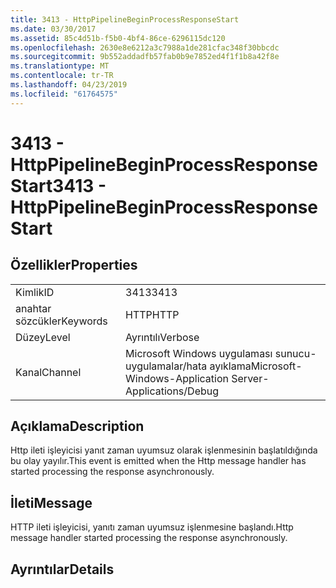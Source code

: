 ```yaml
---
title: 3413 - HttpPipelineBeginProcessResponseStart
ms.date: 03/30/2017
ms.assetid: 85c4d51b-f5b0-4bf4-86ce-6296115dc120
ms.openlocfilehash: 2630e8e6212a3c7988a1de281cfac348f30bbcdc
ms.sourcegitcommit: 9b552addadfb57fab0b9e7852ed4f1f1b8a42f8e
ms.translationtype: MT
ms.contentlocale: tr-TR
ms.lasthandoff: 04/23/2019
ms.locfileid: "61764575"
---
```

# <a name="3413---httppipelinebeginprocessresponsestart"></a><span data-ttu-id="6f20b-102">3413 - HttpPipelineBeginProcessResponseStart</span><span class="sxs-lookup"><span data-stu-id="6f20b-102">3413 - HttpPipelineBeginProcessResponseStart</span></span>
## <a name="properties"></a><span data-ttu-id="6f20b-103">Özellikler</span><span class="sxs-lookup"><span data-stu-id="6f20b-103">Properties</span></span>  
  
|||  
|-|-|  
|<span data-ttu-id="6f20b-104">Kimlik</span><span class="sxs-lookup"><span data-stu-id="6f20b-104">ID</span></span>|<span data-ttu-id="6f20b-105">3413</span><span class="sxs-lookup"><span data-stu-id="6f20b-105">3413</span></span>|  
|<span data-ttu-id="6f20b-106">anahtar sözcükler</span><span class="sxs-lookup"><span data-stu-id="6f20b-106">Keywords</span></span>|<span data-ttu-id="6f20b-107">HTTP</span><span class="sxs-lookup"><span data-stu-id="6f20b-107">HTTP</span></span>|  
|<span data-ttu-id="6f20b-108">Düzey</span><span class="sxs-lookup"><span data-stu-id="6f20b-108">Level</span></span>|<span data-ttu-id="6f20b-109">Ayrıntılı</span><span class="sxs-lookup"><span data-stu-id="6f20b-109">Verbose</span></span>|  
|<span data-ttu-id="6f20b-110">Kanal</span><span class="sxs-lookup"><span data-stu-id="6f20b-110">Channel</span></span>|<span data-ttu-id="6f20b-111">Microsoft Windows uygulaması sunucu-uygulamalar/hata ayıklama</span><span class="sxs-lookup"><span data-stu-id="6f20b-111">Microsoft-Windows-Application Server-Applications/Debug</span></span>|  
  
## <a name="description"></a><span data-ttu-id="6f20b-112">Açıklama</span><span class="sxs-lookup"><span data-stu-id="6f20b-112">Description</span></span>  
 <span data-ttu-id="6f20b-113">Http ileti işleyicisi yanıt zaman uyumsuz olarak işlenmesinin başlatıldığında bu olay yayılır.</span><span class="sxs-lookup"><span data-stu-id="6f20b-113">This event is emitted when the Http message handler has started processing the response asynchronously.</span></span>  
  
## <a name="message"></a><span data-ttu-id="6f20b-114">İleti</span><span class="sxs-lookup"><span data-stu-id="6f20b-114">Message</span></span>  
 <span data-ttu-id="6f20b-115">HTTP ileti işleyicisi, yanıtı zaman uyumsuz işlenmesine başlandı.</span><span class="sxs-lookup"><span data-stu-id="6f20b-115">Http message handler started processing the response asynchronously.</span></span>  
  
## <a name="details"></a><span data-ttu-id="6f20b-116">Ayrıntılar</span><span class="sxs-lookup"><span data-stu-id="6f20b-116">Details</span></span>
